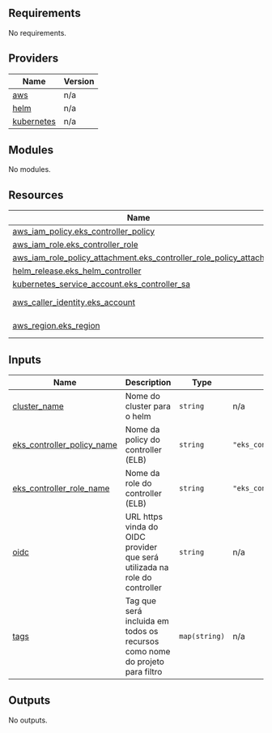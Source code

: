 <!-- BEGIN_TF_DOCS -->
## Requirements

No requirements.

## Providers

| Name | Version |
|------|---------|
| <a name="provider_aws"></a> [aws](#provider\_aws) | n/a |
| <a name="provider_helm"></a> [helm](#provider\_helm) | n/a |
| <a name="provider_kubernetes"></a> [kubernetes](#provider\_kubernetes) | n/a |

## Modules

No modules.

## Resources

| Name | Type |
|------|------|
| [aws_iam_policy.eks_controller_policy](https://registry.terraform.io/providers/hashicorp/aws/latest/docs/resources/iam_policy) | resource |
| [aws_iam_role.eks_controller_role](https://registry.terraform.io/providers/hashicorp/aws/latest/docs/resources/iam_role) | resource |
| [aws_iam_role_policy_attachment.eks_controller_role_policy_attach](https://registry.terraform.io/providers/hashicorp/aws/latest/docs/resources/iam_role_policy_attachment) | resource |
| [helm_release.eks_helm_controller](https://registry.terraform.io/providers/hashicorp/helm/latest/docs/resources/release) | resource |
| [kubernetes_service_account.eks_controller_sa](https://registry.terraform.io/providers/hashicorp/kubernetes/latest/docs/resources/service_account) | resource |
| [aws_caller_identity.eks_account](https://registry.terraform.io/providers/hashicorp/aws/latest/docs/data-sources/caller_identity) | data source |
| [aws_region.eks_region](https://registry.terraform.io/providers/hashicorp/aws/latest/docs/data-sources/region) | data source |

## Inputs

| Name | Description | Type | Default | Required |
|------|-------------|------|---------|:--------:|
| <a name="input_cluster_name"></a> [cluster\_name](#input\_cluster\_name) | Nome do cluster para o helm | `string` | n/a | yes |
| <a name="input_eks_controller_policy_name"></a> [eks\_controller\_policy\_name](#input\_eks\_controller\_policy\_name) | Nome da policy do controller (ELB) | `string` | `"eks_controller_policy"` | no |
| <a name="input_eks_controller_role_name"></a> [eks\_controller\_role\_name](#input\_eks\_controller\_role\_name) | Nome da role do controller (ELB) | `string` | `"eks_controller_role"` | no |
| <a name="input_oidc"></a> [oidc](#input\_oidc) | URL https vinda do OIDC provider que será utilizada na role do controller | `string` | n/a | yes |
| <a name="input_tags"></a> [tags](#input\_tags) | Tag que será incluida em todos os recursos como nome do projeto para filtro | `map(string)` | n/a | yes |

## Outputs

No outputs.
<!-- END_TF_DOCS -->